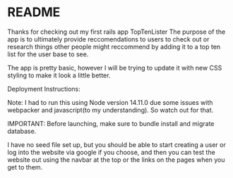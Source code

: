 # README

Thanks for checking out my first rails app TopTenLister
The purpose of the app is to ultimately provide reccomendations to users to check out or research things other people might reccommend by adding it to a top ten list for the user base to see. 

The app is pretty basic, however I will be trying to update it with new CSS styling to make it look a little better.

Deployment Instructions:

Note: I had to run this using Node version 14.11.0 due some issues with webpacker and javascript(to my understanding). So watch out for that.

 IMPORTANT:
Before launching, make sure to bundle install and migrate database. 

I have no seed file set up, but you should be able to start creating a user or log into the website via google if you choose, and then you can test the website out using the navbar at the top or the links on the pages when you get to them.
